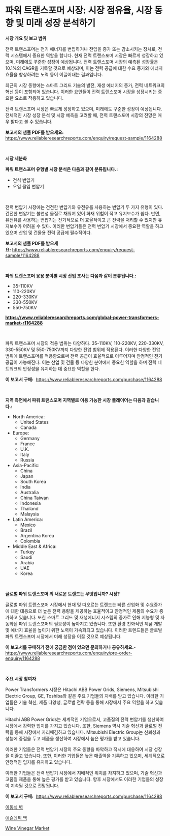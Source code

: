 <p><h1>파워 트랜스포머 시장: 시장 점유율, 시장 동향 및 미래 성장 분석하기</h1></p><p><strong>시장 개요 및 보고 범위</strong></p>
<p><p>전력 트랜스포머는 전기 에너지를 변압하거나 전압을 증가 또는 감소시키는 장치로, 전력 시스템에서 중요한 역할을 합니다. 현재 전력 트랜스포머 시장은 빠르게 성장하고 있으며, 미래에도 꾸준한 성장이 예상됩니다. 전력 트랜스포머 시장의 예측된 성장률은 10.1%의 CAGR을 기록할 것으로 예상되며, 이는 전력 공급에 대한 수요 증가와 에너지 효율을 향상하려는 노력 등이 이끌어내는 결과입니다.</p><p>최근의 시장 동향에는 스마트 그리드 기술의 발전, 재생 에너지의 증가, 전력 네트워크의 혁신 등이 포함되어 있습니다. 이러한 요인들이 전력 트랜스포머 시장을 성장시키는 중요한 요소로 작용하고 있습니다.</p><p>전력 트랜스포머 시장은 빠르게 성장하고 있으며, 미래에도 꾸준한 성장이 예상됩니다. 전체적인 시장 성장 분석 및 시장 예측을 고려할 때, 전력 트랜스포머 시장의 전망은 매우 밝다고 볼 수 있습니다.</p></p>
<p><strong>보고서의 샘플 PDF를 받으세요:</strong> <a href="https://www.reliableresearchreports.com/enquiry/request-sample/1164288">https://www.reliableresearchreports.com/enquiry/request-sample/1164288</a></p>
<p>&nbsp;</p>
<p><strong>시장 세분화</strong></p>
<p><strong>파워 트랜스포머 유형별 시장 분석은 다음과 같이 분류됩니다.:</strong></p>
<p><ul><li>건식 변압기</li><li>오일 몰입 변압기</li></ul></p>
<p>&nbsp;</p>
<p><p>전력 변압기 시장에는 건전한 변압기와 유전유를 사용하는 변압기 두 가지 유형이 있다. 건전한 변압기는 불연성 물질로 채워져 있어 화재 위험이 적고 유지보수가 쉽다. 반면, 유전유를 사용하는 변압기는 전기적으로 더 효율적이고 큰 전력을 처리할 수 있지만 유지보수가 어려울 수 있다. 이러한 변압기들은 전력 변압기 시장에서 중요한 역할을 하고 있으며 산업 및 건물용 전력 공급에 필수적이다.</p></p>
<p><strong>보고서의 샘플 PDF를 받으세요:</strong>&nbsp;<a href="https://www.reliableresearchreports.com/enquiry/request-sample/1164288">https://www.reliableresearchreports.com/enquiry/request-sample/1164288</a></p>
<p>&nbsp;</p>
<p><strong> 파워 트랜스포머 응용 분야별 시장 산업 조사는 다음과 같이 분류됩니다.:</strong></p>
<p><ul><li>35-110KV</li><li>110-220KV</li><li>220-330KV</li><li>330-550KV</li><li>550-750KV</li></ul></p>
<p><strong><a href="https://www.reliableresearchreports.com/global-power-transformers-market-r1164288">https://www.reliableresearchreports.com/global-power-transformers-market-r1164288</a></strong></p>
<p>&nbsp;</p>
<p><p>파워 트랜스포머 시장의 적용 범위는 다양하다. 35-110KV, 110-220KV, 220-330KV, 330-550KV 및 550-750KV까지 다양한 전압 범위에 적용된다. 이러한 다양한 전압 범위에 트랜스포머를 적용함으로써 전력 공급이 효율적으로 이루어지며 안정적인 전기 공급이 가능해진다. 이는 산업 및 건물 등 다양한 분야에서 중요한 역할을 하며 전력 네트워크의 안정성을 유지하는 데 중요한 역할을 한다.</p></p>
<p><strong>이 보고서 구매:</strong>&nbsp; <a href="https://www.reliableresearchreports.com/purchase/1164288">https://www.reliableresearchreports.com/purchase/1164288</a></p>
<p>&nbsp;</p>
<p><strong>지역 측면에서 파워 트랜스포머 지역별로 이용 가능한 시장 플레이어는 다음과 같습니다.:</strong></p>
<p><ul>
    <li>
        North America:
        <ul>
            <li>United States</li>
            <li>Canada</li>
        </ul>
    </li>
    <li>
        Europe:
        <ul>
            <li>Germany</li>
            <li>France</li>
            <li>U.K.</li>
            <li>Italy</li>
            <li>Russia</li>
        </ul>
    </li>
    <li>
        Asia-Pacific:
        <ul>
            <li>China</li>
            <li>Japan</li>
            <li>South Korea</li>
            <li>India</li>
            <li>Australia</li>
            <li>China Taiwan</li>
            <li>Indonesia</li>
            <li>Thailand</li>
            <li>Malaysia</li>
        </ul>
    </li>
    <li>
        Latin America:
        <ul>
            <li>Mexico</li>
            <li>Brazil</li>
            <li>Argentina Korea</li>
            <li>Colombia</li>
        </ul>
    </li>
    <li>
        Middle East & Africa:
        <ul>
            <li>Turkey</li>
            <li>Saudi</li>
            <li>Arabia</li>
            <li>UAE</li>
            <li>Korea</li>
        </ul>
    </li>
    </ul></p>
<p>&nbsp;</p>
<p><strong>글로벌 파워 트랜스포머 의 새로운 트렌드는 무엇입니까? 시장?</strong></p>
<p><p>글로벌 파워 트랜스포머 시장에서 현재 및 떠오르는 트렌드는 빠른 산업화 및 수요증가에 대한 대응으로 더 높은 전력 용량을 제공하는 효율적이고 안정적인 제품의 수요가 증가하고 있습니다. 또한 스마트 그리드 및 재생에너지 시스템의 증가로 인해 지능형 및 자동화된 파워 트랜스포머의 필요성이 높아지고 있습니다. 또한 환경 친화적인 제품 개발 및 에너지 효율을 높이기 위한 노력이 가속화되고 있습니다. 이러한 트렌드들은 글로벌 파워 트랜스포머 시장에서 미래 성장을 이끌 것으로 예상됩니다.</p></p>
<p><strong>이 보고서를 구매하기 전에 궁금한 점이 있으면 문의하거나 공유하세요.</strong>- <a href="https://www.reliableresearchreports.com/enquiry/pre-order-enquiry/1164288">https://www.reliableresearchreports.com/enquiry/pre-order-enquiry/1164288</a></p>
<p>&nbsp;</p>
<p><strong>주요 시장 참여자</strong></p>
<p><p>Power Transformers 시장은 Hitachi ABB Power Grids, Siemens, Mitsubishi Electric Group, GE, Toshiba와 같은 주요 기업들의 지배를 받고 있습니다. 이러한 기업들은 기술 혁신, 제품 다양성, 글로벌 전략 등을 통해 시장에서 주요 역할을 하고 있습니다.</p><p>Hitachi ABB Power Grids는 세계적인 기업으로서, 고품질의 전력 변압기를 생산하여 시장에서 강력한 입지를 가지고 있습니다. 또한, Siemens 역시 기술 혁신과 글로벌 전략을 통해 시장에서 자리매김하고 있습니다. Mitsubishi Electric Group는 신뢰성과 성능에 중점을 두고 제품을 생산하여 시장에서 높은 평가를 받고 있습니다.</p><p>이러한 기업들은 전력 변압기 시장의 주요 동향을 파악하고 적시에 대응하여 시장 성장을 이끌고 있습니다. 또한, 이러한 기업들은 높은 매출액을 기록하고 있으며, 세계적으로 안정적인 입지를 유지하고 있습니다.</p><p>이러한 기업들은 전력 변압기 시장에서 지배적인 위치를 차지하고 있으며, 기술 혁신과 고품질 제품을 통해 높은 평가를 받고 있습니다. 향후 시장에서도 이러한 기업들의 성장이 지속될 것으로 전망됩니다.</p></p>
<p><strong>이 보고서 구매:</strong>&nbsp;&nbsp;<a href="https://www.reliableresearchreports.com/purchase/1164288">https://www.reliableresearchreports.com/purchase/1164288</a></p>
<p><p><a href="https://github.com/WilburKihn5676/Market-Research-Report-List-1/blob/main/751236217277.md">이동식 벽</a></p><p><a href="https://github.com/vseigx30c9a1j/Market-Research-Report-List-1/blob/main/465997817276.md">애슬레틱 백</a></p><p><a href="https://github.com/CliffMedina6/Market-Research-Report-List-4/blob/main/wine-vinegar-market.md">Wine Vinegar Market</a></p></p>